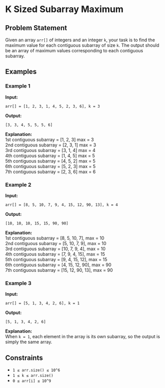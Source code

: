 # K Sized Subarray Maximum


## Problem Statement
Given an array `arr[]` of integers and an integer `k`, your task is to find the maximum value for each contiguous subarray of size `k`. The output should be an array of maximum values corresponding to each contiguous subarray.

## Examples

### Example 1
**Input:**  
```plaintext
arr[] = [1, 2, 3, 1, 4, 5, 2, 3, 6], k = 3
```
**Output:**  
```plaintext
[3, 3, 4, 5, 5, 5, 6]
```
**Explanation:**  
1st contiguous subarray = [1, 2, 3] max = 3  
2nd contiguous subarray = [2, 3, 1] max = 3  
3rd contiguous subarray = [3, 1, 4] max = 4  
4th contiguous subarray = [1, 4, 5] max = 5  
5th contiguous subarray = [4, 5, 2] max = 5  
6th contiguous subarray = [5, 2, 3] max = 5  
7th contiguous subarray = [2, 3, 6] max = 6  

### Example 2
**Input:**  
```plaintext
arr[] = [8, 5, 10, 7, 9, 4, 15, 12, 90, 13], k = 4
```
**Output:**  
```plaintext
[10, 10, 10, 15, 15, 90, 90]
```
**Explanation:**  
1st contiguous subarray = [8, 5, 10, 7], max = 10  
2nd contiguous subarray = [5, 10, 7, 9], max = 10  
3rd contiguous subarray = [10, 7, 9, 4], max = 10  
4th contiguous subarray = [7, 9, 4, 15], max = 15  
5th contiguous subarray = [9, 4, 15, 12], max = 15  
6th contiguous subarray = [4, 15, 12, 90], max = 90  
7th contiguous subarray = [15, 12, 90, 13], max = 90  

### Example 3
**Input:**  
```plaintext
arr[] = [5, 1, 3, 4, 2, 6], k = 1
```
**Output:**  
```plaintext
[5, 1, 3, 4, 2, 6]
```
**Explanation:**  
When `k = 1`, each element in the array is its own subarray, so the output is simply the same array.

## Constraints
- `1 ≤ arr.size() ≤ 10^6`
- `1 ≤ k ≤ arr.size()`
- `0 ≤ arr[i] ≤ 10^9`

